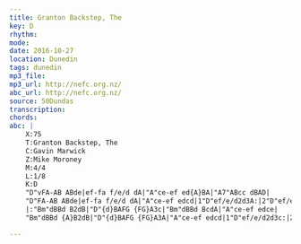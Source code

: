 ```yaml
---
title: Granton Backstep, The
key: D
rhythm: 
mode:
date: 2016-10-27
location: Dunedin
tags: dunedin
mp3_file:
mp3_url: http://nefc.org.nz/
abc_url: http://nefc.org.nz/
source: 50Dundas
transcription:
chords: 
abc: |
    X:75
    T:Granton Backstep, The
    C:Gavin Marwick
    Z:Mike Moroney
    M:4/4
    L:1/8
    K:D
    "D"vFA-AB ABde|ef-fa f/e/d dA|"A"ce-ef ed{A}BA|"A7"ABcc dBAD|
    "D"FA-AB ABde|ef-fa f/e/d dA|"A"ce-ef edcd|1"D"ef/e/d2d3A:|2"D"ef/e/d2d3c|
    |:"Bm"dBBd B2dB|"D"{d}BAFG {FG}A3c|"Bm"dBBd BcdA|"A"ce-ef edce|
    "Bm"dBBd {A}B2dB|"D"{d}BAFG {FG}A3A|"A"ce-ef edcd|1"D"ef/e/d2d3c:|2"D"ef/e/d2d4|]

---
```

